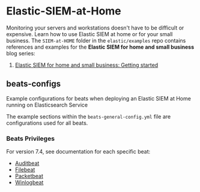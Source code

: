 # Elastic-SIEM-at-Home
Monitoring your servers and workstations doesn't have to be difficult or expensive. Learn how to use Elastic SIEM at home or for your small business. The `SIEM-at-HOME` folder in the `elastic/examples` repo contains references and examples for the **Elastic SIEM for home and small business** blog series:
1. [Elastic SIEM for home and small business: Getting started](https://www.elastic.co/blog/elastic-siem-for-small-business-and-home-1-getting-started)

## beats-configs
Example configurations for beats when deploying an Elastic SIEM at Home running on Elasticsearch Service

The example sections within the `beats-general-config.yml` file are configurations used for all beats.

### Beats Privileges
For version 7.4, see documentation for each specific beat:
* [Auditbeat](https://www.elastic.co/guide/en/beats/auditbeat/7.4/feature-roles.html#privileges-to-setup-beats)
* [Filebeat](https://www.elastic.co/guide/en/beats/filebeat/7.4/feature-roles.html#privileges-to-setup-beats)
* [Packetbeat](https://www.elastic.co/guide/en/beats/packetbeat/7.4/feature-roles.html#privileges-to-setup-beats)
* [Winlogbeat](https://www.elastic.co/guide/en/beats/winlogbeat/7.4/feature-roles.html#privileges-to-setup-beats)

